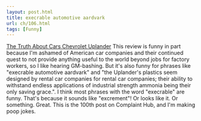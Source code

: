 ```yaml
---
layout: post.html
title: execrable automotive aardvark
url: ch/106.html
tags: [Funny]
---
```

[The Truth About Cars Chevrolet Uplander](http://www.thetruthaboutcars.com/?p=2013) This review is funny in part because I'm ashamed of American car companies and their continued quest to not provide anything useful to the world beyond jobs for factory workers, so I like hearing GM-bashing. But it's also funny for phrases like "execrable automotive aardvark" and "the Uplander's plastics seem designed by rental car companies for rental car companies; their ability to withstand endless applications of industrial strength ammonia being their only saving grace.". I think most phrases with the word "execrable" are funny. That's because it sounds like "excrement"! Or looks like it. Or something. Great. This is the 100th post on Complaint Hub, and I'm making poop jokes.
